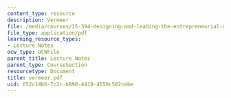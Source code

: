 ```yaml
---
content_type: resource
description: Vermeer
file: /media/courses/15-394-designing-and-leading-the-entrepreneurial-organization-spring-2003/652c14b67c2cb89044194550c582cebe_vermeer.pdf
file_type: application/pdf
learning_resource_types:
- Lecture Notes
ocw_type: OCWFile
parent_title: Lecture Notes
parent_type: CourseSection
resourcetype: Document
title: vermeer.pdf
uid: 652c14b6-7c2c-b890-4419-4550c582cebe
---
```

